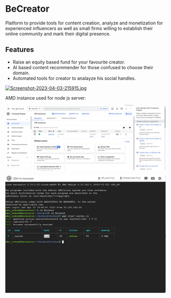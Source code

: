 # BeCreator
Platform to provide tools for content creation, analyze and monetization for experienced influencers as well as small firms willing to establish their online community and mark their digital presence.

## Features 
* Raise an equity based fund for your favourite creator.
* AI based content recommender for those confused to choose their domain.
* Automated tools for creator to analayze his social handles.



[![Screenshot-2023-04-03-215915.jpg](https://i.postimg.cc/zDg1Fp7g/Screenshot-2023-04-03-215915.jpg)](https://postimg.cc/V5mTYq3f)

AMD instance used for node js server:

![Alt text](./ss/gcp1.png)


![Alt text](./ss/gcp2.png)
